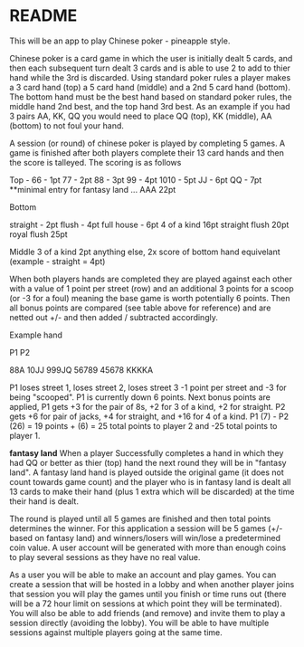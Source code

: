 # README

This will be an app to play Chinese poker - pineapple style.

Chinese poker is a card game in which the user is initially dealt 5 cards, and then each subsequent turn dealt 3 cards and is able to use 2 to add to thier hand while the 3rd is discarded.  Using standard poker rules a player makes a 3 card hand (top) a 5 card hand (middle) and a 2nd 5 card hand (bottom).  The bottom hand must be the best hand based on standard poker rules, the middle hand 2nd best, and the top hand 3rd best.  As an example if you had 3 pairs AA, KK, QQ you would need to place QQ (top), KK (middle), AA (bottom) to not foul your hand.

A session (or round) of chinese poker is played by completing 5 games.  A game is finished after both players complete their 13 card hands and then the score is talleyed.  The scoring is as follows

Top -
66 - 1pt
77 - 2pt
88 - 3pt
99 - 4pt
1010 - 5pt
JJ - 6pt
QQ - 7pt **minimal entry for fantasy land
...
AAA 22pt

Bottom

straight - 2pt
flush - 4pt
full house - 6pt
4 of a kind 16pt
straight flush 20pt
royal flush 25pt

Middle
3 of a kind 2pt
anything else,
2x score of bottom hand equivelant (example - straight = 4pt)

When both players hands are completed they are played against each other with a value of 1 point per street (row) and an additional 3 points for a scoop (or -3 for a foul) meaning the base game is worth potentially 6 points.  Then all bonus points are compared (see table above for reference) and are netted out +/- and then added / subtracted accordingly.  

Example hand

P1              P2

88A             10JJ
999JQ           56789
45678           KKKKA

P1 loses street 1, loses street 2, loses street 3 -1 point per street and -3 for being "scooped".  P1 is currently down 6 points.  Next bonus points are applied, P1 gets +3 for the pair of 8s, +2 for 3 of a kind, +2 for straight.  P2  gets +6 for pair of jacks, +4 for straight, and +16 for 4 of a kind. P1 (7) - P2 (26) = 19 points + (6) = 25 total points to player 2 and -25 total points to player 1.

**fantasy land**
When a player Successfully completes a hand in which they had QQ or better as thier (top) hand the next round they will be in "fantasy land".  A fantasy land hand is played outside the original game (it does not count towards game count) and the player who is in fantasy land is dealt all 13 cards to make their hand (plus 1 extra which will be discarded) at the time their hand is dealt.  

The round is played until all 5 games are finished and then total points determines the winner.  For this application a session will be 5 games (+/- based on fantasy land) and winners/losers will win/lose a predetermined coin value.  A user account will be generated with more than enough coins to play several sessions as they have no real value.

As a user you will be able to make an account and play games.  You can create a session that will be hosted in a lobby and when another player joins that session you will play the games until you finish or time runs out (there will be a 72 hour limit on sessions at which point they will be terminated).  You will also be able to add friends (and remove) and invite them to play a session directly (avoiding the lobby).  You will be able to have multiple sessions against multiple players going at the same time.